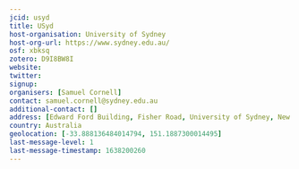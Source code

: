 ```yaml
---
jcid: usyd
title: USyd
host-organisation: University of Sydney
host-org-url: https://www.sydney.edu.au/
osf: xbksq
zotero: D9I8BW8I
website: 
twitter: 
signup: 
organisers: [Samuel Cornell]
contact: samuel.cornell@sydney.edu.au
additional-contact: []
address: [Edward Ford Building, Fisher Road, University of Sydney, New South Wales, 2006]
country: Australia
geolocation: [-33.888136484014794, 151.1887300014495]
last-message-level: 1
last-message-timestamp: 1638200260
---
```



